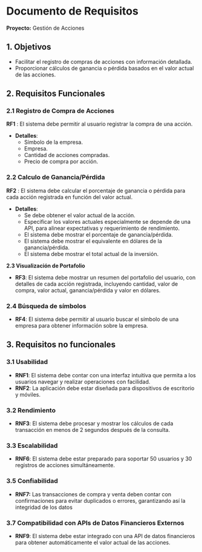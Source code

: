# **Documento de Requisitos**

**Proyecto:** Gestión de Acciones

## 1\. Objetivos

- Facilitar el registro de compras de acciones con información detallada.
- Proporcionar cálculos de ganancia o pérdida basados ​​en el valor actual de las acciones.

## 2\. Requisitos Funcionales

### **2.1 Registro de Compra de Acciones**

**RF1** : El sistema debe permitir al usuario registrar la compra de una acción.

- **Detalles**:
  - Símbolo de la empresa.
  - Empresa.
  - Cantidad de acciones compradas.
  - Precio de compra por acción.

### **2.2 Calculo de Ganancia/Pérdida**

**RF2** : El sistema debe calcular el porcentaje de ganancia o pérdida para cada acción registrada en función del valor actual.

- **Detalles**:
  - Se debe obtener el valor actual de la acción.
  - Especificar los valores actuales especialmente se depende de una API, para alinear expectativas y requerimiento de rendimiento.
  - El sistema debe mostrar el porcentaje de ganancia/pérdida.
  - El sistema debe mostrar el equivalente en dólares de la ganancia/pérdida.
  - El sistema debe mostrar el total actual de la inversión.

**2.3 Visualización de Portafolio**

- **RF3**: El sistema debe mostrar un resumen del portafolio del usuario, con detalles de cada acción registrada, incluyendo cantidad, valor de compra, valor actual, ganancia/pérdida y valor en dólares.

### **2.4 Búsqueda de símbolos**

- **RF4**: El sistema debe permitir al usuario buscar el símbolo de una empresa para obtener información sobre la empresa.

## 3\. Requisitos no funcionales

### **3.1 Usabilidad**

- **RNF1**: El sistema debe contar con una interfaz intuitiva que permita a los usuarios navegar y realizar operaciones con facilidad.
- **RNF2**: La aplicación debe estar diseñada para dispositivos de escritorio y móviles.

### **3.2 Rendimiento**

- **RNF3**: El sistema debe procesar y mostrar los cálculos de cada transacción en menos de 2 segundos después de la consulta.

### **3.3 Escalabilidad**

- **RNF6**: El sistema debe estar preparado para soportar 50 usuarios y 30 registros de acciones simultáneamente.

### **3.5 Confiabilidad**

- **RNF7:** Las transacciones de compra y venta deben contar con confirmaciones para evitar duplicados o errores, garantizando así la integridad de los datos

### **3.7 Compatibilidad con APIs de Datos Financieros Externos**

- **RNF9**: El sistema debe estar integrado con una API de datos financieros para obtener automáticamente el valor actual de las acciones.
